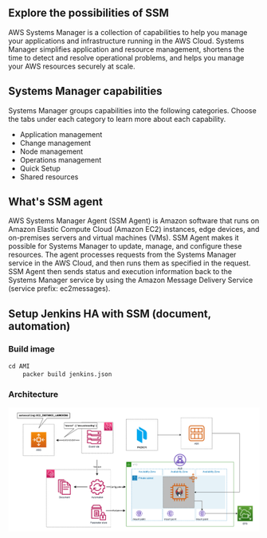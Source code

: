 ## Explore the possibilities of SSM
AWS Systems Manager is a collection of capabilities to help you manage your applications and infrastructure running in the AWS Cloud. Systems Manager simplifies application and resource management, shortens the time to detect and resolve operational problems, and helps you manage your AWS resources securely at scale.   

## Systems Manager capabilities
Systems Manager groups capabilities into the following categories. Choose the tabs under each category to learn more about each capability.
- Application management
- Change management
- Node management
- Operations management
- Quick Setup
- Shared resources

## What's SSM agent
AWS Systems Manager Agent (SSM Agent) is Amazon software that runs on Amazon Elastic Compute Cloud (Amazon EC2) instances, edge devices, and on-premises servers and virtual machines (VMs). SSM Agent makes it possible for Systems Manager to update, manage, and configure these resources. The agent processes requests from the Systems Manager service in the AWS Cloud, and then runs them as specified in the request. SSM Agent then sends status and execution information back to the Systems Manager service by using the Amazon Message Delivery Service (service prefix: ec2messages).

## Setup Jenkins HA with SSM (document, automation)
### **Build image**
```
cd AMI
	packer build jenkins.json
```
### **Architecture**
![image](doc/SCR-20221102-k3d.png)

